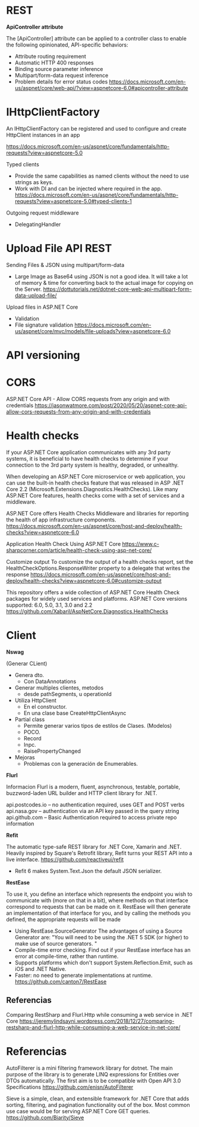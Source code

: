 # REST

**ApiController attribute**

The [ApiController] attribute can be applied to a controller class to enable the following opinionated, API-specific behaviors:

- Attribute routing requirement
- Automatic HTTP 400 responses
- Binding source parameter inference
- Multipart/form-data request inference
- Problem details for error status codes
https://docs.microsoft.com/en-us/aspnet/core/web-api/?view=aspnetcore-6.0#apicontroller-attribute


# IHttpClientFactory 

An IHttpClientFactory can be registered and used to configure and create HttpClient instances in an app

https://docs.microsoft.com/en-us/aspnet/core/fundamentals/http-requests?view=aspnetcore-5.0

Typed clients
- Provide the same capabilities as named clients without the need to use strings as keys.
- Work with DI and can be injected where required in the app.
https://docs.microsoft.com/en-us/aspnet/core/fundamentals/http-requests?view=aspnetcore-5.0#typed-clients-1


Outgoing request middleware
- DelegatingHandler


# Upload File API REST

Sending Files & JSON using multipart/form-data
-  Large Image as Base64 using JSON is not a good idea. It will take a lot of memory & time for converting back to the actual image for copying on the Server.
https://dottutorials.net/dotnet-core-web-api-multipart-form-data-upload-file/


Upload files in ASP.NET Core
- Validation
- File signature validation
https://docs.microsoft.com/en-us/aspnet/core/mvc/models/file-uploads?view=aspnetcore-6.0


# API versioning

# CORS 

ASP.NET Core API - Allow CORS requests from any origin and with credentials
https://jasonwatmore.com/post/2020/05/20/aspnet-core-api-allow-cors-requests-from-any-origin-and-with-credentials

# Health checks

If your ASP.NET Core application communicates with any 3rd party systems, it is beneficial to have health checks to determine if your connection to the 3rd party system is healthy, degraded, or unhealthy.

When developing an ASP.NET Core microservice or web application, you can use the built-in health checks feature that was released in ASP .NET Core 2.2 (Microsoft.Extensions.Diagnostics.HealthChecks). Like many ASP.NET Core features, health checks come with a set of services and a middleware.


ASP.NET Core offers Health Checks Middleware and libraries for reporting the health of app infrastructure components.
https://docs.microsoft.com/en-us/aspnet/core/host-and-deploy/health-checks?view=aspnetcore-6.0


Application Health Check Using ASP.NET Core
https://www.c-sharpcorner.com/article/health-check-using-asp-net-core/
 

Customize output
To customize the output of a health checks report, set the HealthCheckOptions.ResponseWriter property to a delegate that writes the response
https://docs.microsoft.com/en-us/aspnet/core/host-and-deploy/health-checks?view=aspnetcore-6.0#customize-output

This repository offers a wide collection of ASP.NET Core Health Check packages for widely used services and platforms.
ASP.NET Core versions supported: 6.0, 5.0, 3.1, 3.0 and 2.2
https://github.com/Xabaril/AspNetCore.Diagnostics.HealthChecks


# Client


**Nswag**

(Generar CLient)

- Genera dto.
	- Con DataAnnotations
- Generar multiples clientes, metodos
	- desde pathSegments, u operationId
- Utiliza HttpClient
	- En el constructor.
	- En una clase base CreateHttpClientAsync
- Partial class
  - Permite generar varios tipos de estilos de Clases. (Modelos)
  - POCO.
  - Record
  - Inpc.
  - RaisePropertyChanged	
- Mejoras
  - Problemas con la generación de Enumerables.


**Flurl**

Informacion
Flurl is a modern, fluent, asynchronous, testable, portable, buzzword-laden URL builder and HTTP client library for .NET.



api.postcodes.io – no authentication required, uses GET and POST verbs
api.nasa.gov – authentication via an API key passed in the query string
api.github.com – Basic Authentication required to access private repo information

 
**Refit**
  
The automatic type-safe REST library for .NET Core, Xamarin and .NET. Heavily inspired by Square's Retrofit library, Refit turns your REST API into a live interface. 
https://github.com/reactiveui/refit 

- Refit 6 makes System.Text.Json the default JSON serializer.


**RestEase**

To use it, you define an interface which represents the endpoint you wish to communicate with (more on that in a bit), where methods on that interface correspond to requests that can be made on it. RestEase will then generate an implementation of that interface for you, and by calling the methods you defined, the appropriate requests will be made
- Using RestEase.SourceGenerator
The advantages of using a Source Generator are:  "You will need to be using the .NET 5 SDK (or higher) to make use of source generators. "
-    Compile-time error checking. Find out if your RestEase interface has an error at compile-time, rather than runtime.
-    Supports platforms which don't support System.Reflection.Emit, such as iOS and .NET Native.
-    Faster: no need to generate implementations at runtime.
https://github.com/canton7/RestEase


## Referencias

Comparing RestSharp and Flurl.Http while consuming a web service in .NET Core
https://jeremylindsayni.wordpress.com/2018/12/27/comparing-restsharp-and-flurl-http-while-consuming-a-web-service-in-net-core/



# Referencias

AutoFilterer is a mini filtering framework library for dotnet. The main purpose of the library is to generate LINQ expressions for Entities over DTOs automatically. The first aim is to be compatible with Open API 3.0 Specifications 
https://github.com/enisn/AutoFilterer


Sieve is a simple, clean, and extensible framework for .NET Core that adds sorting, filtering, and pagination functionality out of the box. Most common use case would be for serving ASP.NET Core GET queries.
https://github.com/Biarity/Sieve
